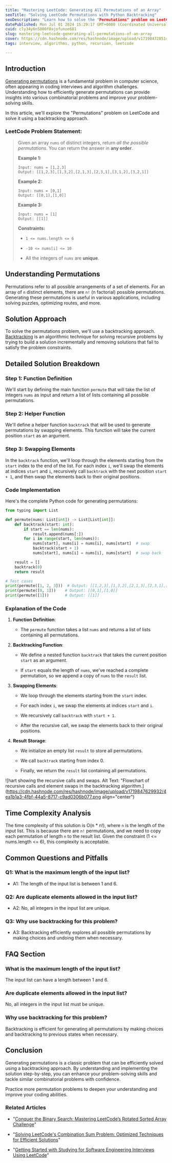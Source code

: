 ```yaml
---
title: "Mastering LeetCode: Generating All Permutations of an Array"
seoTitle: "Solving LeetCode Permutations with Python Backtracking"
seoDescription: "Learn how to solve the "Permutations" problem on LeetCode using a backtracking approach. Follow our step-by-step guide in Python."
datePublished: Mon Jul 01 2024 15:29:17 GMT+0000 (Coordinated Universal Time)
cuid: cly34y6n5000f0ajofunoe681
slug: mastering-leetcode-generating-all-permutations-of-an-array
cover: https://cdn.hashnode.com/res/hashnode/image/upload/v1719847285146/b9ceccfc-15ab-415e-bdbc-6da9b861155f.webp
tags: interview, algorithms, python, recursion, leetcode

---
```


## Introduction

[Generating permutations](https://leetcode.com/problems/permutations/description/) is a fundamental problem in computer science, often appearing in coding interviews and algorithm challenges. Understanding how to efficiently generate permutations can provide insights into various combinatorial problems and improve your problem-solving skills.

In this article, we'll explore the "Permutations" problem on LeetCode and solve it using a backtracking approach.

### LeetCode Problem Statement:

> Given an array `nums` of distinct integers, return *all the possible permutations*. You can return the answer in **any order**.
> 
> **Example 1:**
> 
> ```plaintext
> Input: nums = [1,2,3]
> Output: [[1,2,3],[1,3,2],[2,1,3],[2,3,1],[3,1,2],[3,2,1]]
> ```
> 
> **Example 2:**
> 
> ```plaintext
> Input: nums = [0,1]
> Output: [[0,1],[1,0]]
> ```
> 
> **Example 3:**
> 
> ```plaintext
> Input: nums = [1]
> Output: [[1]] 
> ```
> 
> **Constraints:**
> 
> * `1 <= nums.length <= 6`
>     
> * `-10 <= nums[i] <= 10`
>     
> * All the integers of `nums` are **unique**.
>     

## Understanding Permutations

Permutations refer to all possible arrangements of a set of elements. For an array of `n` distinct elements, there are `n!` (n factorial) possible permutations. Generating these permutations is useful in various applications, including solving puzzles, optimizing routes, and more.

## Solution Approach

To solve the permutations problem, we'll use a backtracking approach. [Backtracking](https://en.wikipedia.org/wiki/Backtracking) is an algorithmic technique for solving recursive problems by trying to build a solution incrementally and removing solutions that fail to satisfy the problem constraints.

## Detailed Solution Breakdown

### Step 1: Function Definition

We'll start by defining the main function `permute` that will take the list of integers `nums` as input and return a list of lists containing all possible permutations.

### Step 2: Helper Function

We'll define a helper function `backtrack` that will be used to generate permutations by swapping elements. This function will take the current position `start` as an argument.

### Step 3: Swapping Elements

In the `backtrack` function, we'll loop through the elements starting from the `start` index to the end of the list. For each index `i`, we'll swap the elements at indices `start` and `i`, recursively call `backtrack` with the next position `start + 1`, and then swap the elements back to their original positions.

### Code Implementation

Here's the complete Python code for generating permutations:

```python
from typing import List

def permute(nums: List[int]) -> List[List[int]]:
    def backtrack(start: int):
        if start == len(nums):
            result.append(nums[:])
        for i in range(start, len(nums)):
            nums[start], nums[i] = nums[i], nums[start]  # swap
            backtrack(start + 1)
            nums[start], nums[i] = nums[i], nums[start]  # swap back

    result = []
    backtrack(0)
    return result

# Test cases
print(permute([1, 2, 3]))  # Output: [[1,2,3],[1,3,2],[2,1,3],[2,3,1],[3,1,2],[3,2,1]]
print(permute([0, 1]))    # Output: [[0,1],[1,0]]
print(permute([1]))       # Output: [[1]]
```

### Explanation of the Code

1. **Function Definition**:
    
    * The `permute` function takes a list `nums` and returns a list of lists containing all permutations.
        
2. **Backtracking Function**:
    
    * We define a nested function `backtrack` that takes the current position `start` as an argument.
        
    * If `start` equals the length of `nums`, we've reached a complete permutation, so we append a copy of `nums` to the `result` list.
        
3. **Swapping Elements**:
    
    * We loop through the elements starting from the `start` index.
        
    * For each index `i`, we swap the elements at indices `start` and `i`.
        
    * We recursively call `backtrack` with `start + 1`.
        
    * After the recursive call, we swap the elements back to their original positions.
        
4. **Result Storage**:
    
    * We initialize an empty list `result` to store all permutations.
        
    * We call `backtrack` starting from index 0.
        
    * Finally, we return the `result` list containing all permutations.
        

![hart showing the recursive calls and swaps.  Alt Text: "Flowchart of recursive calls and element swaps in the backtracking algorithm.](https://cdn.hashnode.com/res/hashnode/image/upload/v1719847629932/4ea1b1a3-4fbf-44a5-8717-c9ad0306b077.png align="center")

## Time Complexity Analysis

The time complexity of this solution is O(n \* n!), where `n` is the length of the input list. This is because there are `n!` permutations, and we need to copy each permutation of length `n` to the result list. Given the constraint (1 &lt;= nums.length &lt;= 6), this complexity is acceptable.

## Common Questions and Pitfalls

### Q1: What is the maximum length of the input list?

* A1: The length of the input list is between 1 and 6.
    

### Q2: Are duplicate elements allowed in the input list?

* A2: No, all integers in the input list are unique.
    

### Q3: Why use backtracking for this problem?

* A3: Backtracking efficiently explores all possible permutations by making choices and undoing them when necessary.
    

## FAQ Section

### What is the maximum length of the input list?

The input list can have a length between 1 and 6.

### Are duplicate elements allowed in the input list?

No, all integers in the input list must be unique.

### Why use backtracking for this problem?

Backtracking is efficient for generating all permutations by making choices and backtracking to previous states when necessary.

## Conclusion

Generating permutations is a classic problem that can be efficiently solved using a backtracking approach. By understanding and implementing the solution step-by-step, you can enhance your problem-solving skills and tackle similar combinatorial problems with confidence.

Practice more permutation problems to deepen your understanding and improve your coding abilities.

### Related Articles

* "[Conquer the Binary Search: Mastering LeetCode’s Rotated Sorted Array Challenge](https://blog.seancoughlin.me/conquer-the-binary-search-mastering-leetcodes-rotated-sorted-array-challenge)"
    
* "[Solving LeetCode's Combination Sum Problem: Optimized Techniques for Efficient Solutions](https://blog.seancoughlin.me/solving-leetcodes-combination-sum-problem-optimized-techniques-for-efficient-solutions)"
    
* "[Getting Started with Studying for Software Engineering Interviews Using LeetCode](https://blog.seancoughlin.me/getting-started-with-studying-for-software-engineering-interviews-using-leetcode)"
